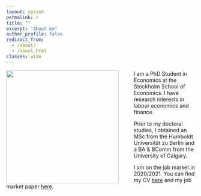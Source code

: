 ```yaml
---
layout: splash
permalink: /
title: ""
excerpt: "About me"
author_profile: false
redirect_from: 
  - /about/
  - /about.html
classes: wide
---
```


<img src="{{site.url}}/images/SCH01746.jpeg" width="300" align="left" style="display: block; margin-right: 40px;" /> 

I am a PhD Student in Economics at the Stockholm School of Economics.  I have research interests in labour economics and finance.

Prior to my doctoral studies, I obtained an MSc from the Humboldt Universität zu Berlin and a BA & BComm from the University of Calgary.

I am on the job market in 2020/2021.  You can find my CV [here](https://www.dropbox.com/s/jf76rlxifl051i2/schroeder_cv_jm.pdf?dl=0) and my job market paper [here](https://www.dropbox.com/s/qqpvkbzdtt91vub/schroeder_jmp.pdf?dl=0).

<!-- You can contact me at christofer.schroeder at phdstudent.hhs.se -->

